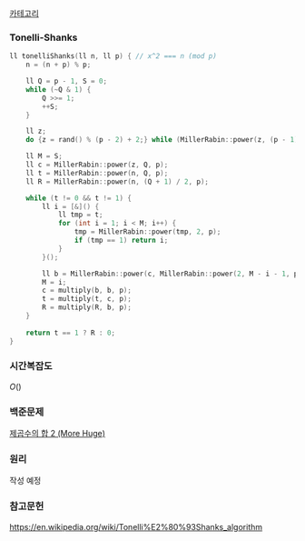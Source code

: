 [카테고리](/README.md)
### Tonelli-Shanks
```cpp
ll tonelliShanks(ll n, ll p) { // x^2 === n (mod p)
    n = (n + p) % p;

    ll Q = p - 1, S = 0;
    while (~Q & 1) {
        Q >>= 1;
        ++S;
    }

    ll z;
    do {z = rand() % (p - 2) + 2;} while (MillerRabin::power(z, (p - 1) / 2, p) == 1);

    ll M = S;
    ll c = MillerRabin::power(z, Q, p);
    ll t = MillerRabin::power(n, Q, p);
    ll R = MillerRabin::power(n, (Q + 1) / 2, p);

    while (t != 0 && t != 1) {
        ll i = [&]() {
            ll tmp = t;
            for (int i = 1; i < M; i++) {
                tmp = MillerRabin::power(tmp, 2, p);
                if (tmp == 1) return i;
            }
        }();

        ll b = MillerRabin::power(c, MillerRabin::power(2, M - i - 1, p - 1), p); // c ^ (2 ^ (M - i - 1)), phi(p) = p - 1
        M = i;
        c = multiply(b, b, p);
        t = multiply(t, c, p);
        R = multiply(R, b, p);
    }
    
    return t == 1 ? R : 0;
}
```
### 시간복잡도 
$O()$   

### 백준문제
[제곱수의 합 2 (More Huge)](https://www.acmicpc.net/problem/17646)

### 원리
작성 예정

### 참고문헌
https://en.wikipedia.org/wiki/Tonelli%E2%80%93Shanks_algorithm